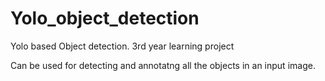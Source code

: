 # Yolo_object_detection
Yolo based Object detection. 3rd year learning project

Can be used for detecting and annotatng all the objects in an input image.
